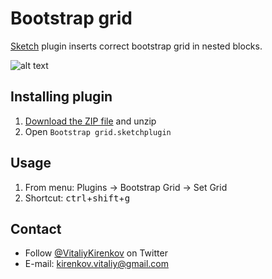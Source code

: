 # Bootstrap grid
[Sketch](https://www.sketchapp.com/) plugin inserts correct bootstrap grid in nested blocks.

![alt text](https://github.com/De-La-Vega/BootstrapGrid/blob/master/resources/demo.gif "Bootstrap Grid demo")

## Installing plugin
1. [Download the ZIP file](https://github.com/De-La-Vega/BootstrapGrid/archive/master.zip) and unzip
2. Open `Bootstrap grid.sketchplugin`

## Usage
1. From menu: Plugins -> Bootstrap Grid -> Set Grid
2. Shortcut: <kbd>ctrl</kbd>+<kbd>shift</kbd>+<kbd>g</kbd>

## Contact
* Follow [@VitaliyKirenkov](https://twitter.com/VitaliyKirenkov) on Twitter
* E-mail: [kirenkov.vitaliy@gmail.com](mailto:kirenkov.vitaliy@gmail.com)
